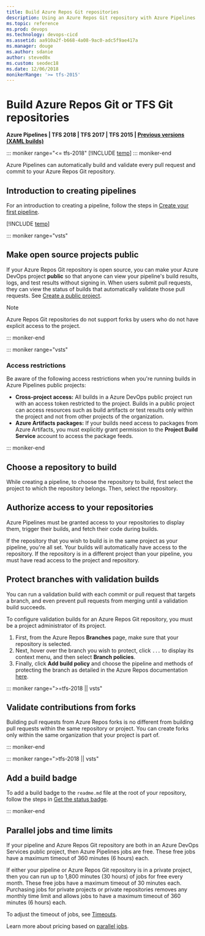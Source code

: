 ```yaml
---
title: Build Azure Repos Git repositories
description: Using an Azure Repos Git repository with Azure Pipelines
ms.topic: reference
ms.prod: devops
ms.technology: devops-cicd
ms.assetid: aa910a2f-b668-4a08-9ac0-adc5f9ae417a
ms.manager: douge
ms.author: sdanie
author: steved0x
ms.custom: seodec18
ms.date: 12/06/2018
monikerRange: '>= tfs-2015'
---
```


# Build Azure Repos Git or TFS Git repositories

**Azure Pipelines | TFS 2018 | TFS 2017 | TFS 2015 | [Previous versions (XAML builds)](https://msdn.microsoft.com/library/hh190721%28v=vs.120%29.aspx)**

::: moniker range="<= tfs-2018"
[!INCLUDE [temp](../_shared/concept-rename-note.md)]
::: moniker-end

Azure Pipelines can automatically build and validate every pull request and commit to your Azure Repos Git repository.

## Introduction to creating pipelines

For an introduction to creating a pipeline, follow the steps in [Create your first pipeline](../get-started-yaml.md).

[!INCLUDE [temp](_shared/pipeline-options-for-git.md)]


::: moniker range="vsts"

## Make open source projects public

If your Azure Repos Git repository is open source, you can make your Azure DevOps project **public** so that anyone can view your pipeline's build results, logs, and test results without signing in. When users submit pull requests, they can view the status of builds that automatically validate those pull requests. See [Create a public project](../../organizations/public/create-public-project.md).

> [!NOTE]
> Azure Repos Git repositories do not support forks by users who do not have explicit access to the project.

::: moniker-end

::: moniker range="vsts"

### Access restrictions

Be aware of the following access restrictions when you're running builds in Azure Pipelines public projects:

* **Cross-project access:** All builds in a Azure DevOps public project run with an access token restricted to the project. Builds in a public project can access resources such as build artifacts or test results only within the project and not from other projects of the organization.
* **Azure Artifacts packages:** If your builds need access to packages from Azure Artifacts, you must explicitly grant permission to the **Project Build Service** account to access the package feeds.

::: moniker-end

## Choose a repository to build

While creating a pipeline, to choose the repository to build, first select the project to which the repository belongs. Then, select the repository.

## Authorize access to your repositories

Azure Pipelines must be granted access to your repositories to display them, trigger their builds, and fetch their code during builds.

If the repository that you wish to build is in the same project as your pipeline, you're all set. Your builds will automatically have access to the repository. If the repository is in a different project than your pipeline, you must have read access to the project and repository.

## Protect branches with validation builds

You can run a validation build with each commit or pull request that targets a branch, and even prevent pull requests from merging until a validation build succeeds.

To configure validation builds for an Azure Repos Git repository, you must be a project administrator of its project.

1. First, from the Azure Repos **Branches** page, make sure that your repository is selected.
2. Next, hover over the branch you wish to protect, click `...` to display its context menu, and then select **Branch policies**.
3. Finally, click **Add build policy** and choose the pipeline and methods of protecting the branch as detailed in the Azure Repos documentation [here](../../repos/git/branch-policies.md#build-validation).

::: moniker range=">=tfs-2018 || vsts"

## Validate contributions from forks

Building pull requests from Azure Repos forks is no different from building pull requests within the same repository or project. You can create forks only within the same organization that your project is part of.

::: moniker-end

::: moniker range=">tfs-2018 || vsts"

## Add a build badge

To add a build badge to the `readme.md` file at the root of your repository, follow the steps in [Get the status badge](../get-started-yaml.md#get-the-status-badge).

::: moniker-end

## Parallel jobs and time limits

If your pipeline and Azure Repos Git repository are both in an Azure DevOps Services public project, then Azure Pipelines jobs are free. These free jobs have a maximum timeout of 360 minutes (6 hours) each.

If either your pipeline or Azure Repos Git repository is in a private project, then you can run up to 1,800 minutes (30 hours) of jobs for free every month. These free jobs have a maximum timeout of 30 minutes each. Purchasing jobs for private projects or private repositories removes any monthly time limit and allows jobs to have a maximum timeout of 360 minutes (6 hours) each.

To adjust the timeout of jobs, see [Timeouts](../process/phases.md#timeouts).

Learn more about pricing based on [parallel jobs](../licensing/concurrent-jobs.md).
